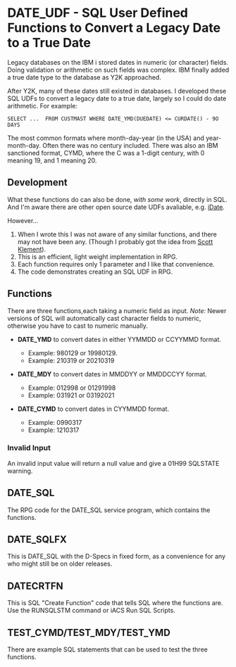 # DATE_UDF - SQL **U**ser **D**efined **F**unctions to Convert a Legacy Date to a True Date

Legacy databases on the IBM i stored dates in numeric (or character) fields. Doing validation or arithmetic on such fields was complex.  IBM finally added a true date type to the database as Y2K approached.

 After Y2K, many of these dates still existed in databases. I developed these SQL UDFs to convert a legacy date to a true date, largely so I could do date arithmetic.  For example:

    SELECT ...  FROM CUSTMAST WHERE DATE_YMD(DUEDATE) <= CURDATE() - 9O DAYS 

 The most common formats where month-day-year (in the USA) and year-month-day. Often there was no century included.  There was also an IBM sanctioned format, CYMD, where the C was a 1-digit century, with 0 meaning 19, and 1 meaning 20.

## Development

What these functions do can also be done, *with some work*, directly in SQL. And I'm aware there are other open source date UDFs avaliable, e.g. [iDate](https://www.think400.dk/downloads.htm).

However...

1. When I wrote this I was not aware of any similar functions, and there may not have been any. (Though I probably got the idea from [Scott Klement](https://www.scottklement.com/udtf/)).
2. This is an efficient, light weight implementation in RPG.
3. Each function requires only 1 parameter and I like that convenience.
4. The code demonstrates creating an SQL UDF in RPG.

## Functions

There are three functions,each taking a numeric field as input. *Note:* Newer versions of SQL will automatically cast character fields to numeric, otherwise you have to cast to numeric manually.

* **DATE_YMD** to convert dates in either YYMMDD or CCYYMMD format.
  * Example: 980129 or 19980129.
  * Example: 210319 or 20210319

* **DATE_MDY** to convert dates in MMDDYY or MMDDCCYY format.
  * Example: 012998 or 01291998
  * Example: 031921 or 03192021

* **DATE_CYMD** to convert dates in CYYMMDD format.
  * Example: 0990317
  * Example: 1210317

### Invalid Input

An invalid input value will return a null value and give a 01H99 SQLSTATE warning.

## DATE_SQL

The RPG code for the DATE_SQL service program, which contains the functions.  

## DATE_SQLFX

This is DATE_SQL with the D-Specs in fixed form, as a convenience for any who might still be on older releases.

## DATECRTFN

This is SQL "Create Function" code that tells SQL where the functions are. Use the RUNSQLSTM command or iACS Run SQL Scripts. 

## TEST_CYMD/TEST_MDY/TEST_YMD

There are example SQL statements that can be used to test the three functions.
